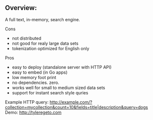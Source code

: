 Overview:
------------------------------

A full text, in-memory, search engine.

Cons
- not distributed
- not good for realy large data sets
- tokenization optimized for English only

Pros
- easy to deploy (standalone server with HTTP API)
- easy to embed (in Go apps)
- low memory foot print
- no dependencies. zero.
- works well for small to medium sized data sets
- support for instant search style quries
	
	
Example HTTP query: http://example.com/?collection=mycollection&count=10&fields=title|description&query=dogs  
Demo: http://tyleregeto.com
